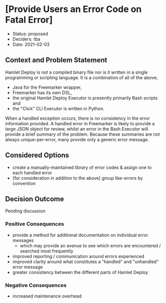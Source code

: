 # [Provide Users an Error Code on Fatal Error]

* Status: proposed
* Deciders: tba
* Date: 2021-02-03

## Context and Problem Statement

Hamlet Deploy is not a compiled binary file nor is it written in a single programming or scripting language. It is a combination of all of the above; 
 * Java for the Freemarker wrapper, 
 * Freemarker has its own DSL, 
 * the original Hamlet Deploy Executor is presently primarily Bash scripts and 
 * the "Click" CLI Executor is written in Python. 
 
When a handled exception occurs, there is no consistency in the error information provided. A handled error in Freemarker is likely to provide a large JSON object for review, whilst an error in the Bash Executor will provide a brief summary of the problem. Because these summaries are not always unique-per-error, many provide only a generic error message. 


## Considered Options

* create a manually-maintained library of error codes & assign one to each handled error
* [for consideration in addition to the above] group like-errors by convention 

## Decision Outcome

Pending discussion

<!-- Chosen option: "[option 1]", because [justification. e.g., only option, which meets k.o. criterion decision driver | which resolves force force | … | comes out best (see below)]. -->

### Positive Consequences

* provide a method for additional documentation on individual error messages
  * which may provide an avenue to see which errors are encountered / searched most frequently
* improved reporting / communication around errors experienced
* improved clarity around what constitutes a "handled" and "unhandled" error message
* greater consistency between the different parts of Hamlet Deploy

### Negative Consequences

* increased maintenance overhead
